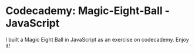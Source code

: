# Codecademy: Magic-Eight-Ball - JavaScript
I built a Magic Eight Ball in JavaScript as an exercise on codecademy. Enjoy it!
